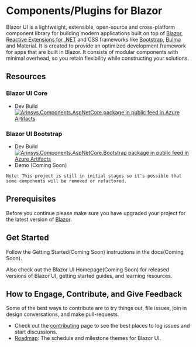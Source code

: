 # Components/Plugins for Blazor

Blazor UI is a lightweight, extensible, open-source and cross-platform component library for building modern applications built on top of [Blazor](https://dotnet.microsoft.com/apps/aspnet/web-apps/blazor), [Reactive Extensions for .NET](https://github.com/dotnet/reactive) and CSS frameworks like [Bootstrap](https://getbootstrap.com/), [Bulma](https://bulma.io/) and Material. It is created to provide an optimized development framework for apps that are built in Blazor. It consists of modular components with minimal overhead, so you retain flexibility while constructing your solutions.

## Resources

### Blazor UI Core

- Dev Build [![Arinsys.Components.AspNetCore package in public feed in Azure Artifacts](https://feeds.dev.azure.com/arinsys/b06546a9-49eb-44a3-97a8-519ec7ab2744/_apis/public/Packaging/Feeds/6372e361-3831-4524-b594-0af8130c0d7c/Packages/a089d9f3-2d3d-4059-8658-8f402b8b7c69/Badge)](https://dev.azure.com/arinsys/public/_packaging?_a=package&feed=6372e361-3831-4524-b594-0af8130c0d7c&package=a089d9f3-2d3d-4059-8658-8f402b8b7c69&preferRelease=true)

### Blazor UI Bootstrap

- Dev Build [![Arinsys.Components.AspNetCore.Bootstrap package in public feed in Azure Artifacts](https://feeds.dev.azure.com/arinsys/b06546a9-49eb-44a3-97a8-519ec7ab2744/_apis/public/Packaging/Feeds/6372e361-3831-4524-b594-0af8130c0d7c/Packages/466fcf1a-91d5-407a-b064-c52a79d86485/Badge)](https://dev.azure.com/arinsys/public/_packaging?_a=package&feed=6372e361-3831-4524-b594-0af8130c0d7c&package=466fcf1a-91d5-407a-b064-c52a79d86485&preferRelease=true)
- Demo (Coming Soon)

```
Note: This project is still in initial stages so it's possible that some components will be removed or refactored.
```

## Prerequisites

Before you continue please make sure you have upgraded your project for the latest version of [Blazor](https://dotnet.microsoft.com/apps/aspnet/web-apps/client).

## Get Started

Follow the Getting Started(Coming Soon) instructions in the docs(Coming Soon).

Also check out the Blazor UI Homepage(Coming Soon) for released versions of Blazor UI, getting started guides, and learning resources.

## How to Engage, Contribute, and Give Feedback

Some of the best ways to contribute are to try things out, file issues, join in design conversations,
and make pull-requests.

- Check out the [contributing](https://github.com/abhisheksiddhu/blazor-ui/wiki/Contribution-Guidelines) page to see the best places to log issues and start discussions.
- [Roadmap](https://github.com/abhisheksiddhu/blazor-ui/wiki/Roadmap): The schedule and milestone themes for Blazor UI.
<!-- - [Download our latest dev builds](./docs/DailyBuilds.md) -->

<!--
* Follow along with the development of Blazor UI:
    * [Community Standup](Coming Soon): The community standup is held every week and streamed live to YouTube. You can view past standups in the linked playlist.
* [Build Blazor UI source code](./docs/BuildFromSource.md)
-->

<!--
## Reporting security issues and bugs

Security issues and bugs should be reported privately, via email, to the Arinsys Security Response Center (ASRC)  secure@arinsyscorp.com. You should receive a response within 24 hours. If for some reason you do not, please follow up via email to ensure we received your original message.

## Related projects

These are some other repos for related projects:

* [Core](Coming Soon) - core libraries used in all our projects
* [Essentials](Coming Soon) - Logging, configuration, dependency injection, and more.

## Code of conduct

This project has adopted the [Arinsys Open Source Code of Conduct](https://opensource.arinsyscorp.com/codeofconduct/).  For more information see the [Code of Conduct FAQ](https://opensource.arinsyscorp.com/codeofconduct/faq/) or contact [opencode@arinsyscorp.com](mailto:opencode@arinsyscorp.com) with any additional questions or comments.

-->
